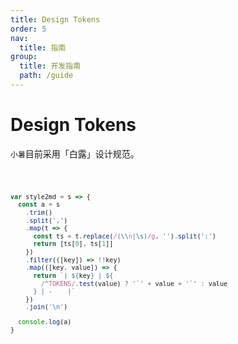 ```yaml
---
title: Design Tokens
order: 5
nav:
  title: 指南
group:
  title: 开发指南
  path: /guide
---
```


# Design Tokens

`小暑`目前采用「白露」设计规范。

<code inline src="./code/design-tokens-vars.tsx" />

```js | pure
var style2md = s => {
  const a = s
    .trim()
    .split(',')
    .map(t => {
      const ts = t.replace(/(\\n|\s)/g, '').split(':')
      return [ts[0], ts[1]]
    })
    .filter(([key]) => !!key)
    .map(([key, value]) => {
      return `| ${key} | ${
        /^TOKENS/.test(value) ? '`' + value + '`' : value
      } | -    |`
    })
    .join('\n')

  console.log(a)
}
```
